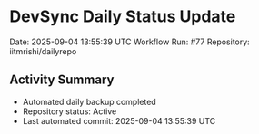 # DevSync Daily Status Update
Date: 2025-09-04 13:55:39 UTC
Workflow Run: #77
Repository: iitmrishi/dailyrepo

## Activity Summary
- Automated daily backup completed
- Repository status: Active
- Last automated commit: 2025-09-04 13:55:39 UTC
